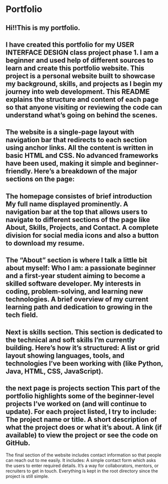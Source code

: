 # Portfolio
Hi!!This is my portfolio.
---
I have created this portfolio for my USER INTERFACE DESIGN class project phase 1. I am a beginner and used help of different sources to learn and create this portfolio website.
This project is a personal website built to showcase my background, skills, and projects as I begin my journey into web development. This README explains the structure and content of each page so that anyone visiting or reviewing the code can understand what’s going on behind the scenes.
---
The website is a single-page layout with navigation bar that redirects to each section using anchor links. All the content is written in basic HTML and CSS. No advanced frameworks have been used, making it simple and beginner-friendly.
Here’s a breakdown of the major sections on the page:
---
The homepage consistes of brief introduction
My full name displayed prominently.
A navigation bar at the top that allows users to navigate to different sections of the page like About, Skills, Projects, and Contact.
A complete division for social media icons and also a button to download my resume.
---
The “About” section is where I talk a little bit about myself:
Who I am: a passionate beginner and a first-year student aiming to become a skilled software developer.
My interests in coding, problem-solving, and learning new technologies.
A brief overview of my current learning path and dedication to growing in the tech field.
---
Next is skills section.
This section is dedicated to the technical and soft skills I’m currently building. Here’s how it’s structured:
A list or grid layout showing languages, tools, and technologies I’ve been working with (like Python, Java, HTML, CSS, JavaScript).
---
the next page is projects section
This part of the portfolio highlights some of the beginner-level projects I’ve worked on (and will continue to update). For each project listed, I try to include:
The project name or title.
A short description of what the project does or what it’s about.
A link (if available) to view the project or see the code on GitHub.
---
The final section of the website includes contact information so that people can reach out to me easily. It includes:
A simple contact form which asks the users to enter required details.
It’s a way for collaborators, mentors, or recruiters to get in touch.
Everything is kept in the root directory since the project is still simple.
